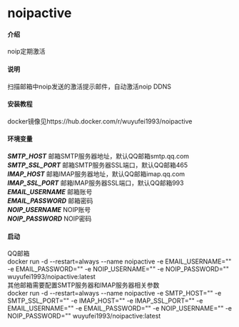 # noipactive

#### 介绍
noip定期激活

#### 说明
扫描邮箱中noip发送的激活提示邮件，自动激活noip DDNS


#### 安装教程
docker镜像见https://hub.docker.com/r/wuyufei1993/noipactive  

#### 环境变量
___SMTP_HOST___ 邮箱SMTP服务器地址，默认QQ邮箱smtp.qq.com  
___SMTP_SSL_PORT___ 邮箱SMTP服务器SSL端口，默认QQ邮箱465  
___IMAP_HOST___ 邮箱IMAP服务器地址，默认QQ邮箱imap.qq.com  
___IMAP_SSL_PORT___ 邮箱IMAP服务器SSL端口，默认QQ邮箱993  
___EMAIL_USERNAME___ 邮箱账号  
___EMAIL_PASSWORD___ 邮箱密码  
___NOIP_USERNAME___ NOIP账号  
___NOIP_PASSWORD___ NOIP密码  

#### 启动
QQ邮箱    
docker run -d --restart=always --name noipactive -e EMAIL_USERNAME="" -e EMAIL_PASSWORD="" -e NOIP_USERNAME="" -e NOIP_PASSWORD="" wuyufei1993/noipactive:latest    
其他邮箱需要配置SMTP服务器和IMAP服务器相关参数    
docker run -d --restart=always --name noipactive -e SMTP_HOST="" -e SMTP_SSL_PORT="" -e IMAP_HOST="" -e IMAP_SSL_PORT="" -e EMAIL_USERNAME="" -e EMAIL_PASSWORD="" -e NOIP_USERNAME="" -e NOIP_PASSWORD="" wuyufei1993/noipactive:latest



